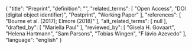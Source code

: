 {
    "title": "Preprint",
    "definition": "",
    "related_terms": [
        "Open Access",
        "DOI (digital object identifier)",
        "Postprint",
        "Working Paper"
    ],
    "references": [
        "Bourne et al. (2017); Elmore (2018)"
    ],
    "alt_related_terms": [
        null
    ],
    "drafted_by": [
        "Mariella Paul"
    ],
    "reviewed_by": [
        "Gisela H. Govaart",
        "Helena Hartmann",
        "Sam Parsons",
        "Tobias Wingen",
        "F lávio Azevedo"
    ],
    "language": "english"
}